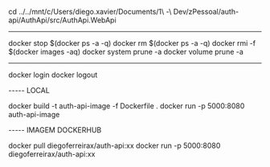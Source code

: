 cd ../../mnt/c/Users/diego.xavier/Documents/1\ -\ Dev/zPessoal/auth-api/AuthApi/src/AuthApi.WebApi

-----

docker stop $(docker ps -a -q)
docker rm $(docker ps -a -q)
docker rmi -f $(docker images -aq)
docker system prune -a
docker volume prune -a

----- 

docker login 
docker logout  

----- LOCAL

docker build -t auth-api-image -f Dockerfile .
docker run -p 5000:8080 auth-api-image

----- IMAGEM DOCKERHUB

docker pull diegoferreirax/auth-api:xx
docker run -p 5000:8080 diegoferreirax/auth-api:xx